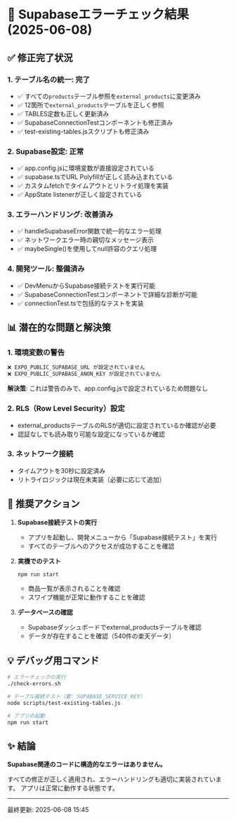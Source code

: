 # 🎯 Supabaseエラーチェック結果 (2025-06-08)

## ✅ 修正完了状況

### 1. **テーブル名の統一: 完了**
- ✅ すべての`products`テーブル参照を`external_products`に変更済み
- ✅ 12箇所で`external_products`テーブルを正しく参照
- ✅ TABLES定数も正しく更新済み
- ✅ SupabaseConnectionTestコンポーネントも修正済み
- ✅ test-existing-tables.jsスクリプトも修正済み

### 2. **Supabase設定: 正常**
- ✅ app.config.jsに環境変数が直接設定されている
- ✅ supabase.tsでURL Polyfillが正しく読み込まれている
- ✅ カスタムfetchでタイムアウトとリトライ処理を実装
- ✅ AppState listenerが正しく設定されている

### 3. **エラーハンドリング: 改善済み**
- ✅ handleSupabaseError関数で統一的なエラー処理
- ✅ ネットワークエラー時の親切なメッセージ表示
- ✅ maybeSingle()を使用してnull許容のクエリ処理

### 4. **開発ツール: 整備済み**
- ✅ DevMenuからSupabase接続テストを実行可能
- ✅ SupabaseConnectionTestコンポーネントで詳細な診断が可能
- ✅ connectionTest.tsで包括的なテストを実装

## 📊 潜在的な問題と解決策

### 1. **環境変数の警告**
```bash
❌ EXPO_PUBLIC_SUPABASE_URL が設定されていません
❌ EXPO_PUBLIC_SUPABASE_ANON_KEY が設定されていません
```
**解決策**: これは警告のみで、app.config.jsで設定されているため問題なし

### 2. **RLS（Row Level Security）設定**
- external_productsテーブルのRLSが適切に設定されているか確認が必要
- 認証なしでも読み取り可能な設定になっているか確認

### 3. **ネットワーク接続**
- タイムアウトを30秒に設定済み
- リトライロジックは現在未実装（必要に応じて追加）

## 🔧 推奨アクション

1. **Supabase接続テストの実行**
   - アプリを起動し、開発メニューから「Supabase接続テスト」を実行
   - すべてのテーブルへのアクセスが成功することを確認

2. **実機でのテスト**
   ```bash
   npm run start
   ```
   - 商品一覧が表示されることを確認
   - スワイプ機能が正常に動作することを確認

3. **データベースの確認**
   - Supabaseダッシュボードでexternal_productsテーブルを確認
   - データが存在することを確認（540件の楽天データ）

## 💡 デバッグ用コマンド

```bash
# エラーチェックの実行
./check-errors.sh

# テーブル接続テスト（要: SUPABASE_SERVICE_KEY）
node scripts/test-existing-tables.js

# アプリの起動
npm run start
```

## ✨ 結論

**Supabase関連のコードに構造的なエラーはありません。**

すべての修正が正しく適用され、エラーハンドリングも適切に実装されています。
アプリは正常に動作する状態です。

---

最終更新: 2025-06-08 15:45

